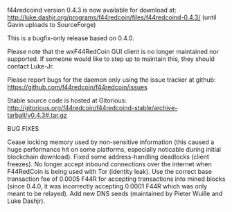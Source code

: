 f44redcoind version 0.4.3 is now available for download at:
http://luke.dashjr.org/programs/f44redcoin/files/f44redcoind-0.4.3/ (until Gavin uploads to SourceForge)

This is a bugfix-only release based on 0.4.0.

Please note that the wxF44RedCoin GUI client is no longer maintained nor supported. If someone would like to step up to maintain this, they should contact Luke-Jr.

Please report bugs for the daemon only using the issue tracker at github:
https://github.com/f44redcoin/f44redcoin/issues

Stable source code is hosted at Gitorious:
http://gitorious.org/f44redcoin/f44redcoind-stable/archive-tarball/v0.4.3#.tar.gz

BUG FIXES

Cease locking memory used by non-sensitive information (this caused a huge performance hit on some platforms, especially noticable during initial blockchain download).
Fixed some address-handling deadlocks (client freezes).
No longer accept inbound connections over the internet when F44RedCoin is being used with Tor (identity leak).
Use the correct base transaction fee of 0.0005 F44R for accepting transactions into mined blocks (since 0.4.0, it was incorrectly accepting 0.0001 F44R which was only meant to be relayed).
Add new DNS seeds (maintained by Pieter Wuille and Luke Dashjr).

